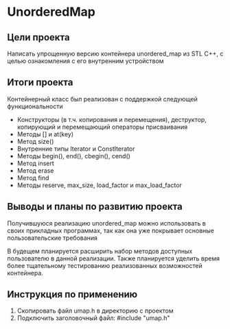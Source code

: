 # UnorderedMap

## Цели проекта

Написать упрощенную версию контейнера unordered_map из STL С++, с целью ознакомления с его внутренним устройством

## Итоги проекта

Контейнерный класс был реализован с поддержкой следующей функциональности
- Конструкторы (в т.ч. копирования и перемещения), деструктор, копирующий и перемещающий операторы присваивания
- Методы [] и at(key)
- Метод size()
- Внутренние типы Iterator и ConstIterator
- Методы begin(), end(), cbegin(), cend()
- Метод insert
- Метод erase
- Метод find
- Методы reserve, max_size, load_factor и max_load_factor

## Выводы и планы по развитию проекта

Получившуюся реализацию unordered_map можно использовать в своих прикладных программах, так как она уже покрывает основные пользовательские требования

В будещем планируется расширить набор методов доступных пользователю в данной реализации. Также планируется уделить время более тщательному тестированию реализованных возможностей контейнера.

## Инструкция по применению

1. Скопировать файл umap.h в директорию с проектом
2. Подключить заголовочный файл: #include "umap.h"
